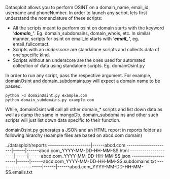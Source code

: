 Datasploit allows you to perform OSINT on a domain_name, email_id, username and phoneNumber. In order to launch any script, lets first understand the nomenclature of these scripts:

* All the scripts meant to perform osint on domain starts with the keyword ***'domain_'***. Eg. domain_subdomains, domain_whois, etc. In similar manner, scripts for osint on email_id starts with ***'email_'***, eg. email_fullcontact. 
* Scripts with an *underscore* are standalone scripts and collects data of one specific kind. 
* Scripts without an underscore are the ones used for automated collection of data using standalone scripts. Eg. domainOsint.py

In order to run any script, pass the respective argument. For example, domainOsint and domain_subdomains.py will expect a domain name to be passed.
```
python -d domainOsint.py example.com
python domain_subdomains.py example.com
```
While, domainOsint will call all other domain_* scripts and list down data as well as dump the same in mongoDb, domain_subdomains and other such scripts will just list down data specific to their function. 

domainOsint.py generates a JSON and an HTML report in reports folder as following hirarchy (example files are based on abcd.com domain)

../datasploit/reports
---------------------|------abcd.com
---------------------|------|------abcd.com_YYYY-MM-DD-HH-MM-SS.html
---------------------|------|------abcd.com_YYYY-MM-DD-HH-MM-SS.json
---------------------|------|------abcd.com_YYYY-MM-DD-HH-MM-SS.subdomains.txt
---------------------|------|------abcd.com_YYYY-MM-DD-HH-MM-SS.emails.txt



